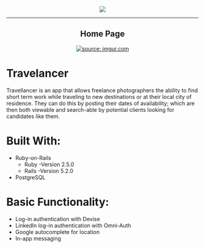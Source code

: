 <html>
  <p align="center">
    <img src="https://i.imgur.com/pBHWiL5.png"><hr>
  </p>
  <div align="center">
  <h2 align="center">Home Page</h2>
    <a href="https://imgur.com/lm9oKh2"><img src="https://i.imgur.com/lm9oKh2.png" title="source: imgur.com" /></a>
  </div>
</html>

# Travelancer
Travellancer is an app that allows freelance photographers the ability to find short term work while traveling to new destinations or at their local city of residence. They can do this by posting their dates of availability; which are then both viewable and search-able by potential clients looking for candidates like them.

# Built With:
* Ruby-on-Rails
  * Ruby -Version 2.5.0
  * Rails -Version 5.2.0
* PostgreSQL

# Basic Functionality:
* Log-in authentication with Devise
* LinkedIn log-in authentication with Omni-Auth
* Google autocomplete for location
* In-app messaging


